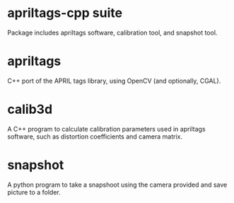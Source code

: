 apriltags-cpp suite
===================

Package includes apriltags software, calibration tool, and snapshot tool.

apriltags
=========

C++ port of the APRIL tags library, using OpenCV (and optionally, CGAL).

calib3d
=======

A C++ program to calculate calibration parameters used in apriltags software, such as distortion coefficients and camera matrix.

snapshot
========

A python program to take a snapshoot using the camera provided and save picture to a folder.
